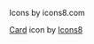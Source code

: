 Icons by icons8.com

<a target="_blank" href="https://icons8.com/icon/qtsHxv4fy83l/card">Card</a> icon by <a target="_blank" href="https://icons8.com">Icons8</a>
